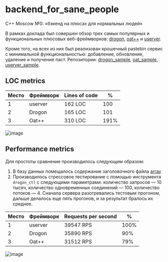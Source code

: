 # backend_for_sane_people

C++ Moscow №0: «‎бэкенд на плюсах для нормальных людей»‎

В рамках доклада был совершен обзор трех самых популярных и функциональных плюсовых веб-фреймворков: [drogon](https://github.com/cppmoscow/drogon_sample), [oat++](https://github.com/cppmoscow/oat_sample) и [userver](https://github.com/cppmoscow/userver_sample).

Кроме того, на всех из них был реализован крошечный pastebin сервис с минимальной функциональностью: добавление, обновление, удаление и получение паст. Репозитории: [drogon_sample](https://github.com/cppmoscow/drogon_sample), [oat_sample](https://github.com/cppmoscow/oat_sample), [userver_sample](https://github.com/cppmoscow/userver_sample).

## LOC metrics

| Место | Фреймворк | Lines of code | % |
| ----- | --------- | ------------- | - |
| 1     | userver   | 162 LOC       | 100 |
| 2     | Drogon    | 165 LOC       | 101 |
| 3     | Oat++     | 310 LOC       | 191% |

![image](https://github.com/cppmoscow/backend_for_sane_people/assets/47888628/e82ba3fd-53e0-40a1-879b-995749011c80)

## Performance metrics

Для простоты сравнение производилось следующим образом:

1. В базу данных помещалось содержание заголовочного файла [array](https://github.com/llvm/llvm-project/blob/main/libcxx/include/array)
2. Производилось стрессовое тестирование с помощью инструмента `drogon_ctl` с следующими параметрами: количество запросов — 10 тысяч, количество одновременных соединений — 100, количество потоков — 4. Сначала сервера разогревались тестовым прогоном, дальше делалось еще пять прогонов, и за результат бралось их среднее.

| Место | Фреймворк | Requests per second | % |
| ----- | --------- | ------------------- | - |
| 1     | userver   | 39547 RPS           | 100% |
| 2     | Drogon    | 35890 RPS           | 90%  |
| 3     | Oat++     | 31512 RPS           | 79%  |

![image](https://github.com/cppmoscow/backend_for_sane_people/assets/47888628/574bc817-2160-485b-a089-ddfdedaf8587)
